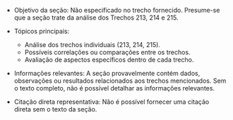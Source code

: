 - Objetivo da seção: Não especificado no trecho fornecido. Presume-se que a seção trate da análise dos Trechos 213, 214 e 215.

- Tópicos principais:
    - Análise dos trechos individuais (213, 214, 215).
    - Possíveis correlações ou comparações entre os trechos.
    - Avaliação de aspectos específicos dentro de cada trecho.

- Informações relevantes: A seção provavelmente contém dados, observações ou resultados relacionados aos trechos mencionados. Sem o texto completo, não é possível detalhar as informações relevantes.

- Citação direta representativa: Não é possível fornecer uma citação direta sem o texto da seção.